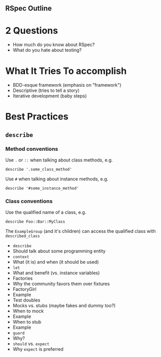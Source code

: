 RSpec Outline
-----------

# 2 Questions
 - How much do you know about RSpec?
 - What do you hate about testing?

# What It Tries To accomplish
 - BDD-esque framework (emphasis on "framework")
  - Descriptive (tries to tell a story)
 - Iterative development (baby steps)

# Best Practices
## `describe`
### Method conventions

Use `.` or `::` when talking about class methods, e.g.
```
describe '.some_class_method'
```

Use `#` when talking about instance methods, e.g.
```
describe '#some_instance_method'
```
### Class conventions
Use the qualified name of a class, e.g.
```
describe Foo::Bar::MyClass
```
The `ExampleGroup` (and it's children) can access the
qualified class with `described_class`

 - `describe`
  - Should talk about some programming entity
 - `context`
  - What (it is) and when (it should be used)
 - `let`
  - What and benefit (vs. instance variables)
 - Factories
  - Why the community favors them over fixtures
  - FactoryGirl
   - Example
 - Test doubles
  - Mocks vs. stubs (maybe fakes and dummy too?)
  - When to mock
   - Example
  - When to stub
   - Example
 - `guard`
  - Why?
 - `should` vs. `expect`
  - Why `expect` is preferred
